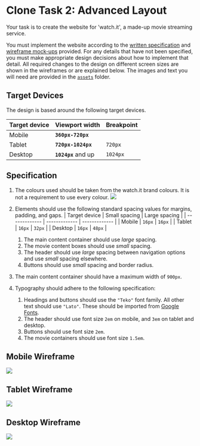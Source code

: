 # Clone Task 2: Advanced Layout

Your task is to create the website for 'watch.it', a made-up movie streaming service. 

You must implement the website according to the [written specification](#target-devices) and [wireframe mock-ups](wireframes) provided. For any details that have not been specified, you must make appropriate design decisions about how to implement that detail. All required changes to the design on different screen sizes are shown in the wireframes or are explained below. The images and text you will need are provided in the [`assets`](assets) folder.

## Target Devices

The design is based around the following target devices.

| Target device | Viewport width      | Breakpoint |
| ------------- | ------------------- | ---------- |
| Mobile        | **`360px-720px`**   |            |
| Tablet        | **`720px-1024px`**  | `720px`    |
| Desktop       | **`1024px`** and up | `1024px`   |

## Specification

1. The colours used should be taken from the watch.it brand colours. It is not a requirement to use every colour.
   ![](wireframes/watch-it-brand-colours.png)

2. Elements should use the following standard spacing values for margins, padding, and gaps.
   | Target device | Small spacing | Large spacing |
   | ------------- | ------------- | ------------- |
   | Mobile        | `16px`        | `16px`        |
   | Tablet        | `16px`        | `32px`        |
   | Desktop       | `16px`        | `48px`        |

   1. The main content container should use _large_ spacing.
   2. The movie content boxes should use _small_ spacing.
   3. The header should use _large_ spacing between navigation options and use _small_ spacing elsewhere.
   4. Buttons should use _small_ spacing and border radius.

3. The main content container should have a maximum width of `900px`.

4. Typography should adhere to the following specification:

    1. Headings and buttons should use the `"Teko"` font family. All other text should use `"Lato"`. These should be imported from [Google Fonts](https://fonts.google.com).
    2. The header should use font size `2em` on mobile, and `3em` on tablet and desktop.
    3. Buttons should use font size `2em`.
    4. The movie containers should use font size `1.5em`. 

## Mobile Wireframe
![](wireframes/mobile-wireframe.png)

## Tablet Wireframe
![](wireframes/tablet-wireframe.png)

## Desktop Wireframe
![](wireframes/desktop-wireframe.png)